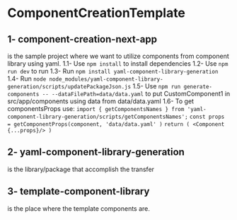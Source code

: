 # ComponentCreationTemplate
## 1- component-creation-next-app
is the sample project where we want to utilize components from component library using yaml.
    1.1- Use ```npm install``` to install dependencies
    1.2- Use ```npm run dev``` to run
    1.3- Run ```npm install yaml-component-library-generation```
    1.4- Run ```node node_modules/yaml-component-library-generation/scripts/updatePackageJson.js```
    1.5- Use ```npm run generate-components -- --dataFilePath=data/data.yaml``` to put CustomComponent1 in src/app/components using data from data/data.yaml
    1.6- To get componentsProps use:
    `import { getComponentsNames } from 'yaml-component-library-generation/scripts/getComponentsNames';`
    `const props = getComponentProps(component, 'data/data.yaml' )`
        `return (
            <Component {...props}/>
        )`
## 2- yaml-component-library-generation
is the library/package that accomplish the transfer
## 3- template-component-library
is the place where the template components are.
